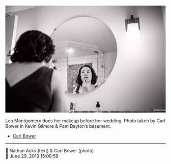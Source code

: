 ![Len Montgomery does her makeup](assets/d40dbde58e72f0f373b209ee84e876b1.webp)

Len Montgomery does her makeup before her wedding. Photo taken by Carl Bower in Kevin Gilmore & Pam Dayton’s basement.

* [Carl Bower](https://carlbowerphotos.com)

- - - -

<span aria-hidden="true">👥</span> Nathan Acks (text) & Carl Bower (photo)  
<span aria-hidden="true">📅</span> June 29, 2019 15:08:59
